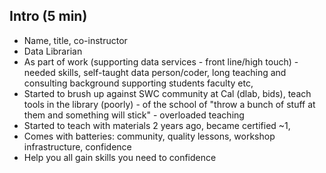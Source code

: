 ## Intro (5 min)

* Name, title, co-instructor
* Data Librarian
* As part of work (supporting data services - front line/high touch)  - needed skills, self-taught data person/coder, long teaching and consulting background supporting students faculty etc,
* Started to brush up against SWC community at Cal (dlab, bids), teach tools in the library (poorly) - of the school of "throw a bunch of stuff at them and something will stick" - overloaded teaching
* Started to teach with materials 2 years ago, became certified ~1,
* Comes with batteries: community, quality lessons, workshop infrastructure, confidence
* Help you all gain skills you need to confidence
